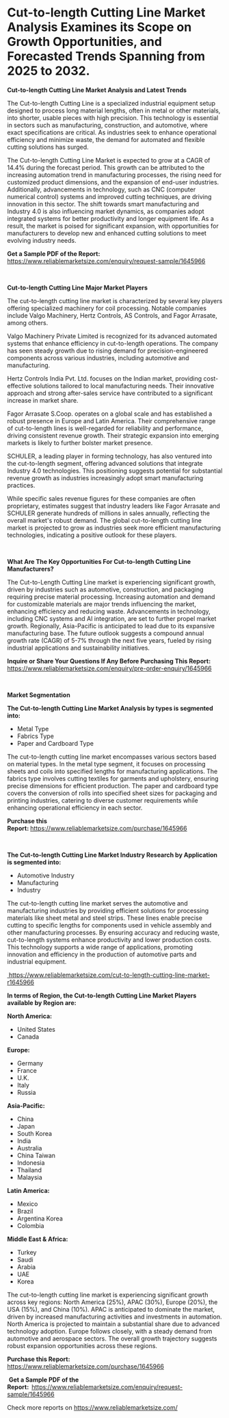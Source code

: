 <p><h1>Cut-to-length Cutting Line Market Analysis Examines its Scope on Growth Opportunities, and Forecasted Trends Spanning from 2025 to 2032.</h1></p><p><strong>Cut-to-length Cutting Line Market Analysis and Latest Trends</strong></p>
<p><p>The Cut-to-length Cutting Line is a specialized industrial equipment setup designed to process long material lengths, often in metal or other materials, into shorter, usable pieces with high precision. This technology is essential in sectors such as manufacturing, construction, and automotive, where exact specifications are critical. As industries seek to enhance operational efficiency and minimize waste, the demand for automated and flexible cutting solutions has surged.</p><p>The Cut-to-length Cutting Line Market is expected to grow at a CAGR of 14.4% during the forecast period. This growth can be attributed to the increasing automation trend in manufacturing processes, the rising need for customized product dimensions, and the expansion of end-user industries. Additionally, advancements in technology, such as CNC (computer numerical control) systems and improved cutting techniques, are driving innovation in this sector. The shift towards smart manufacturing and Industry 4.0 is also influencing market dynamics, as companies adopt integrated systems for better productivity and longer equipment life. As a result, the market is poised for significant expansion, with opportunities for manufacturers to develop new and enhanced cutting solutions to meet evolving industry needs.</p></p>
<p><strong>Get a Sample PDF of the Report:&nbsp;</strong> <a href="https://www.reliablemarketsize.com/enquiry/request-sample/1645966?utm_campaign=3574&utm_medium=2&utm_source=Github&utm_content=ia&utm_term=29032025&utm_id=cut-to-length-cutting-line">https://www.reliablemarketsize.com/enquiry/request-sample/1645966</a></p>
<p>&nbsp;</p>
<p><strong>Cut-to-length Cutting Line Major Market Players</strong></p>
<p><p>The cut-to-length cutting line market is characterized by several key players offering specialized machinery for coil processing. Notable companies include Valgo Machinery, Hertz Controls, AS Controls, and Fagor Arrasate, among others. </p><p>Valgo Machinery Private Limited is recognized for its advanced automated systems that enhance efficiency in cut-to-length operations. The company has seen steady growth due to rising demand for precision-engineered components across various industries, including automotive and manufacturing. </p><p>Hertz Controls India Pvt. Ltd. focuses on the Indian market, providing cost-effective solutions tailored to local manufacturing needs. Their innovative approach and strong after-sales service have contributed to a significant increase in market share.</p><p>Fagor Arrasate S.Coop. operates on a global scale and has established a robust presence in Europe and Latin America. Their comprehensive range of cut-to-length lines is well-regarded for reliability and performance, driving consistent revenue growth. Their strategic expansion into emerging markets is likely to further bolster market presence.</p><p>SCHULER, a leading player in forming technology, has also ventured into the cut-to-length segment, offering advanced solutions that integrate Industry 4.0 technologies. This positioning suggests potential for substantial revenue growth as industries increasingly adopt smart manufacturing practices.</p><p>While specific sales revenue figures for these companies are often proprietary, estimates suggest that industry leaders like Fagor Arrasate and SCHULER generate hundreds of millions in sales annually, reflecting the overall market's robust demand. The global cut-to-length cutting line market is projected to grow as industries seek more efficient manufacturing technologies, indicating a positive outlook for these players.</p></p>
<p>&nbsp;</p>
<p><strong>What Are The Key Opportunities For Cut-to-length Cutting Line Manufacturers?</strong></p>
<p><p>The Cut-to-Length Cutting Line market is experiencing significant growth, driven by industries such as automotive, construction, and packaging requiring precise material processing. Increasing automation and demand for customizable materials are major trends influencing the market, enhancing efficiency and reducing waste. Advancements in technology, including CNC systems and AI integration, are set to further propel market growth. Regionally, Asia-Pacific is anticipated to lead due to its expansive manufacturing base. The future outlook suggests a compound annual growth rate (CAGR) of 5-7% through the next five years, fueled by rising industrial applications and sustainability initiatives.</p></p>
<p><strong>Inquire or Share Your Questions If Any Before Purchasing This Report:</strong> <a href="https://www.reliablemarketsize.com/enquiry/pre-order-enquiry/1645966?utm_campaign=3574&utm_medium=2&utm_source=Github&utm_content=ia&utm_term=29032025&utm_id=cut-to-length-cutting-line">https://www.reliablemarketsize.com/enquiry/pre-order-enquiry/1645966</a></p>
<p>&nbsp;</p>
<p><strong>Market Segmentation</strong></p>
<p><strong>The Cut-to-length Cutting Line Market Analysis by types is segmented into:</strong></p>
<p><ul><li>Metal Type</li><li>Fabrics Type</li><li>Paper and Cardboard Type</li></ul></p>
<p><p>The cut-to-length cutting line market encompasses various sectors based on material types. In the metal type segment, it focuses on processing sheets and coils into specified lengths for manufacturing applications. The fabrics type involves cutting textiles for garments and upholstery, ensuring precise dimensions for efficient production. The paper and cardboard type covers the conversion of rolls into specified sheet sizes for packaging and printing industries, catering to diverse customer requirements while enhancing operational efficiency in each sector.</p></p>
<p><strong>Purchase this Report:&nbsp;</strong><a href="https://www.reliablemarketsize.com/purchase/1645966?utm_campaign=3574&utm_medium=2&utm_source=Github&utm_content=ia&utm_term=29032025&utm_id=cut-to-length-cutting-line">https://www.reliablemarketsize.com/purchase/1645966</a></p>
<p>&nbsp;</p>
<p><strong>The Cut-to-length Cutting Line Market Industry Research by Application is segmented into:</strong></p>
<p><ul><li>Automotive Industry</li><li>Manufacturing</li><li>Industry</li></ul></p>
<p><p>The cut-to-length cutting line market serves the automotive and manufacturing industries by providing efficient solutions for processing materials like sheet metal and steel strips. These lines enable precise cutting to specific lengths for components used in vehicle assembly and other manufacturing processes. By ensuring accuracy and reducing waste, cut-to-length systems enhance productivity and lower production costs. This technology supports a wide range of applications, promoting innovation and efficiency in the production of automotive parts and industrial equipment.</p></p>
<p><a href="https://www.reliablemarketsize.com/cut-to-length-cutting-line-market-r1645966?utm_campaign=3574&utm_medium=2&utm_source=Github&utm_content=ia&utm_term=29032025&utm_id=cut-to-length-cutting-line">&nbsp;https://www.reliablemarketsize.com/cut-to-length-cutting-line-market-r1645966</a></p>
<p><strong>In terms of Region, the Cut-to-length Cutting Line Market Players available by Region are:</strong></p>
<p>
    <p> <strong> North America: </strong>
        <ul>
            <li>United States</li>
            <li>Canada</li>
        </ul>
        </p> 
    <p> <strong> Europe: </strong>
        <ul>
            <li>Germany</li>
            <li>France</li>
            <li>U.K.</li>
            <li>Italy</li>
            <li>Russia</li>
        </ul>
        </p> 
    <p> <strong> Asia-Pacific: </strong>
        <ul>
            <li>China</li>
            <li>Japan</li>
            <li>South Korea</li>
            <li>India</li>
            <li>Australia</li>
            <li>China Taiwan</li>
            <li>Indonesia</li>
            <li>Thailand</li>
            <li>Malaysia</li>
        </ul>
        </p> 
    <p> <strong> Latin America: </strong>
        <ul>
            <li>Mexico</li>
            <li>Brazil</li>
            <li>Argentina Korea</li>
            <li>Colombia</li>
        </ul>
        </p> 
    <p> <strong> Middle East & Africa: </strong>
        <ul>
            <li>Turkey</li>
            <li>Saudi</li>
            <li>Arabia</li>
            <li>UAE</li>
            <li>Korea</li>
        </ul>
    </p>
    </p>
<p><p>The cut-to-length cutting line market is experiencing significant growth across key regions: North America (25%), APAC (30%), Europe (20%), the USA (15%), and China (10%). APAC is anticipated to dominate the market, driven by increased manufacturing activities and investments in automation. North America is projected to maintain a substantial share due to advanced technology adoption. Europe follows closely, with a steady demand from automotive and aerospace sectors. The overall growth trajectory suggests robust expansion opportunities across these regions.</p></p>
<p><strong>Purchase this Report: </strong><a href="https://www.reliablemarketsize.com/purchase/1645966?utm_campaign=3574&utm_medium=2&utm_source=Github&utm_content=ia&utm_term=29032025&utm_id=cut-to-length-cutting-line">https://www.reliablemarketsize.com/purchase/1645966</a></p>
<p>&nbsp;<strong>Get a Sample PDF of the Report:&nbsp;&nbsp;</strong><a href="https://www.reliablemarketsize.com/enquiry/request-sample/1645966?utm_campaign=3574&utm_medium=2&utm_source=Github&utm_content=ia&utm_term=29032025&utm_id=cut-to-length-cutting-line">https://www.reliablemarketsize.com/enquiry/request-sample/1645966</a></p>
<p><strong></strong></p>
<p>Check more reports on <a href="https://www.reliablemarketsize.com/?utm_campaign=3574&utm_medium=2&utm_source=Github&utm_content=ia&utm_term=29032025&utm_id=cut-to-length-cutting-line">https://www.reliablemarketsize.com/</a></p>
